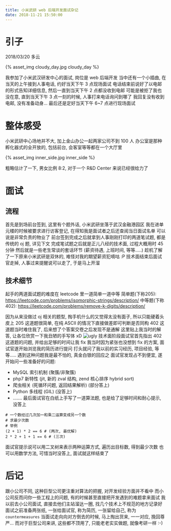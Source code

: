 ```yaml
---
title: 小米武研 web 后端开发面试杂记
date: 2018-11-21 15:50:00
---
```

# 引子

2018/03/20 多云

{% asset_img cloudy_day.jpg cloudy_day %}

我参加了小米武汉研发中心的面试, 岗位是 web 后端开发
当中还有一个小插曲, 在当天的上午接到人事电话, 约好当天下午 3 点现场面试
电话结束前说好了以电邮的形式告知详细信息, 然后一直到当天下午 2 点都没收到电邮
可能是被拒了我也没在意, 直到当天下午 3 点一刻的时候, 人事打来电话询问到哪了
我回复没有收到电邮, 没有准备动身... 最后还是定好当天下午 6~7 点进行现场面试

# 整体感受

小米武研中心场地并不大, 加上金山办公一起两家公司不到 100 人
办公室是那种孵化器式的全开放的, 包括前台, 会客室等等都在一个大厅里

{% asset_img inner_side.jpg inner_side %}

粗略估计了一下, 男女比例 8:2, 对于一个 R&D Center 来说已经很给力了

# 面试

## 流程
首先是到场前台签到, 这里有个题外话, 小米武研坐落于武汉金融港园区
我在进单元楼的时候被要求进行访客登记, 在得知我是面试者之后还查阅当日面试名单
可以说是非常负责的物业了
前台签到完成之后就拿到人事刚刚打印的两道笔试题, 都是传统的 oj 题, 详见下文
完成笔试题之后就是正儿八经的技术面, 过程大概用时 45 分钟
然后就是一些老生常谈的套话环节 (薪资待遇, 上班时间, 等等.....)
趁机了解了一下原来小米武研是双休的, 难怪对我的期望薪资犯嘀咕 :P
技术面结束后面试官走掉, 人事过来提醒说可以走了, 于是马上开溜

## 技术细节
起手的两道面试题的难度在 leetcode 里一道简单一道中等
简单题(下称205): https://leetcode.com/problems/isomorphic-strings/description/
中等题(下称402): https://leetcode.com/problems/remove-k-digits/description/

因为从来没做过 oj 相关的题型, 掏手机什么的又觉得太没有面子, 所以只能硬着头皮上
205 这道题很简单, 在纯 ASCII 的情况下直接做差即可判断是否同构
402 这道题当时难住我了, 后来想了个答案交卷之后发现不是通解
这里贴上我当时的解答, 让各位欣赏一下我丑陋的手写体 xD
![ugly](https://img-blog.csdn.net/20180331144535322)
技术面阶段面试官首先指出 402 这道题的问题, 并给出足够的时间让我 fix
我当时因为紧张也没想到 fix 的方案, 面试官遂开始浏览我的简历进行提问
打头就问了我以前的实习经历, 项目经验, 等等.....
遇到这种问题我是最不怕的, 真金白银的回应之
面试官发现占不到便宜, 遂开始问一些准备好的问题:
* MySQL 索引机制 (聚簇/非聚簇)
* php7 新特性 (jit, 新的 zval 结构, zend 核心排序 hybrid sort)
* 爬虫相关 (死循环问题, 返回结果解析) (部分答上)
* Python 多线程 (GIL) (没答上)
* .......
最后面试官在白纸上手写了一道算法题, 也是给了足够时间和耐心提示, 没答上
```
# 一个数经过几次加一和乘二运算变成另一个数
# 求最少次数
# 举例
(2 + 1) * 2 == 6 # (两次, 最优解)
2 * 2 + 1 + 1 == 6 # (三次)
```
面试官提示说可以用二叉树来表示两种运算方式, 遍历出目标数, 得到最少次数
也可以用数学方法, 可惜当时没答上, 面试就这样结束了

# 后记
跟小公司不同, 这种巨型公司更注重对算法的把握, 对开发经验方面并不看中
而小公司反而问你一些工程上的问题, 有的时候甚至直接把开发遇到的难题拿来面试
我以前去小公司面试, 直接去他们主站溜达一圈, 找几个技术上不规范的地方记录好
面试之前准备两张纸, 一张给面试官, 称为简历, 一张留给自己, 称为 `countermeasures`
当面试走向向对方倒去的时候, 马上掏出货来, 一一对应, 挽回尊严...
而对于巨型公司来讲, 这些都不顶用了, 只能老老实实做题, 就像考研一样 :-)


